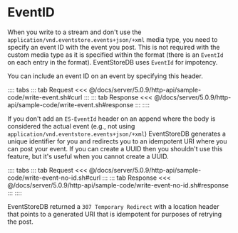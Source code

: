 # EventID

When you write to a stream and don't use the `application/vnd.eventstore.events+json/+xml` media type, you need to specify an event ID with the event you post. This is not required with the custom media type as it is specified within the format (there is an `EventId` on each entry in the format). EventStoreDB uses `EventId` for impotency.

You can include an event ID on an event by specifying this header.

:::: tabs
::: tab Request
<<< @/docs/server/5.0.9/http-api/sample-code/write-event.sh#curl
:::
::: tab Response
<<< @/docs/server/5.0.9/http-api/sample-code/write-event.sh#response
:::
::::

If you don't add an `ES-EventId` header on an append where the body is considered the actual event (e.g., not using `application/vnd.eventstore.events+json/+xml`) EventStoreDB generates a unique identifier for you and redirects you to an idempotent URI where you can post your event. If you can create a UUID then you shouldn't use this feature, but it's useful when you cannot create a UUID.

:::: tabs
::: tab Request
<<< @/docs/server/5.0.9/http-api/sample-code/write-event-no-id.sh#curl
:::
::: tab Response
<<< @/docs/server/5.0.9/http-api/sample-code/write-event-no-id.sh#response
:::
::::

EventStoreDB returned a `307 Temporary Redirect` with a location header that points to a generated URI that is idempotent for purposes of retrying the post.
